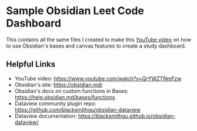# Sample Obsidian Leet Code Dashboard

This contains all the same files I created to make this [YouTube video](https://www.youtube.com/watch?v=QrYWZTNmFzw) on how to use Obsidian's bases and canvas features to create a study dashboard.

## Helpful Links

- YouTube video: https://www.youtube.com/watch?v=QrYWZTNmFzw
- Obsidian's site: https://obsidian.md/
- Obsidian's docs on custom functions in Bases: https://help.obsidian.md/bases/functions
- Dataview community plugin repo: https://github.com/blacksmithgu/obsidian-dataview
- Dataview documentation: https://blacksmithgu.github.io/obsidian-dataview/
